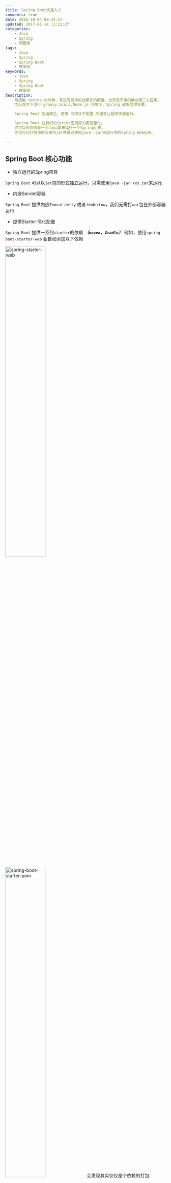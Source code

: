 ```yaml
---
title: Spring Boot快速入门
comments: true
date: 2016-10-04 09:34:17
updated: 2017-01-14 11:21:27
categories:
    - Java
    - Spring
    - 微服务
tags:
    - Java
    - Spring
    - Spring Boot
    - 微服务
keywords:
    - Java
    - Spring
    - Spring Boot
    - 微服务
description:
    刚接触 spring 的时候，有没有觉得如此繁多的配置，尤其是不停的集成第三方应用，
    而且在时下流行 groovy,Scala,Node.js 环境下，Spring 越发显得笨重。

    Spring Boot 应运而生，使用 习惯优于配置_的理念让程序快速运行。

    Spring Boot 让我们的Spring应用变的更轻量化。
    你可以仅仅依靠一个Java类来运行一个Spring引用。
    你也可以打包你的应用为jar并通过使用java -jar来运行你的Spring Web应用。

---
```


## Spring Boot 核心功能

- 独立运行的Spring项目

`Spring Boot` 可以以`jar`包的形式独立运行，只需使用`java -jar xxx.jar`来运行.

- 内嵌Servlet容器

`Spring Boot` 提供内嵌`Tomcat` `netty` 或者 `Undertow`，我们无需打`war`包在外部容器运行

- 提供Starter 简化配置

`Spring Boot` 提供一系列`starter`的依赖 ___（`maven`，`Gradle`）___
例如，使用`spring-boot-starter-web` 会自动添加以下依赖

<img src="spring-starter-web.png" width="50%" height="50%" alt="spring-starter-web">

<img src="spring-boot-starter-pom.jpg" width="50%" height="50%" alt="spring-boot-starter-pom">
会发现其实仅仅是个依赖的打包.

- 自动配置Spring

`Spring Boot` 会根据在类路径中的`jar`包,类,为`jar`包里的类自动配置`Bean`, 极大的减少我们的配置. _(适用于大多数场景)_
实际开发下可能需要我们配置Bean, 则可以自定义配置. _(参见[Spring Boot 配置](../../20161006/Spring-Boot配置))_

- 准生产应用监控

`Spring Boot` 提供了基于Http, ssh, telnet 对应用运行监控 _(参见[Spring Boot 开发部署与测试](.))_

- 无代码生成与XML配置

`Spring Boot` 神奇的是不借助代码实现,而是通过条件注解方式实现.
`Spring` `java config` 是`Spring 4.x`的新特性. 并且`Spring` 提倡使用`Java 配置`与`注解配置`组合,
而`Spring Boot` 无需任何配置即可实现 `Spring` 所有配置.

## Spring Boot 优缺点
### 优点
    1. 为所有Spring开发者更快的入门
    2. 快速构建项目
    3. 开箱即用，提供各种默认配置来简化项目配置
    4. 与主流框架无缝集成
    5. 提供运行时监控
    6. 项目可独立运行，无需外部Servelt容器
    7. 无冗余的配置文件与XML配置文件格式
    8. 与云计算天然集成

### 缺点
    1. 文档少，且多为英文
    2. 不认同Spring框架所认为的缺点

## 快速入门
___以下内容依赖 `JDK 8`, `IntelliJ IDEA`___

### 快速搭建Spring Boot

从`IntelliJ IDEA` __14__ 开始, 直接支持新建`Spring Boot`项目. 当然,也可以在[start.spring.io](http://start.spring.io/)自动生成初始代码.

- 新建`Spring Initializr`项目

<img src="start1.png" width="50%" height="50%" alt="spring-boot-Initializr-1">

- 填写项目信息

<img src="start2.png" width="50%" height="50%" alt="spring-boot-Initializr-2">

- 选用项目技术

<img src="start3.png" width="50%" height="50%" alt="spring-boot-Initializr-3">

- 选用项目名称

<img src="start4.png" width="50%" height="50%" alt="spring-boot-Initializr-4">

- 项目整体目录结构

<img src="start5.png" width="50%" height="50%" alt="spring-boot-Initializr-5">

### 目录介绍

通过上面步骤完成了基础项目的创建，如上图所示，Spring Boot的基础结构共三个文件（具体路径根据用户生成项目时填写的Group所有差异）

- `src/main/java` 下的程序入口：`DemoApplication`
- `src/main/esources` 下的配置文件：`application.properties` _(建议更换为`application.yaml`)_
- `src/test/` 下的测试入口：`DemoApplicationTests`

生成的`DemoApplicationn`和`DemoApplicationTests`类都可以直接运行来启动当前创建的项目.

### 编写HelloWorld服务

- 创建`package`命名为`com.erasme.demo.web`（根据实际情况修改）
- 创建`HelloController`类，内容如下

```java
@RestController
public class HelloController {

    @RequestMapping("/hello")
    public String index() {
        return "Hello World";
    }
}
```
启动主程序，打开浏览器访问[http://localhost:8080/hello](http://localhost:8080/hello)，可以看到页面输出 __Hello World__

### 编写单元测试用例
打开的`src/test/`下的测试入口`DemoApplicationTests`类。下面编写一个简单的单元测试来模拟 http 请求，具体如下：

```java
@RunWith(SpringJUnit4ClassRunner.class)
@SpringBootTest(classes = MockServletContext.class)
@WebAppConfiguration
public class DemoApplicationTests {
    private MockMvc mvc;

    @Before
    public void setUp() throws Exception {
        mvc = MockMvcBuilders.standaloneSetup(new HelloController()).build();
    }

    @Test
    public void getHello() throws Exception {
        mvc.perform(MockMvcRequestBuilders.get("/hello").accept(MediaType.APPLICATION_JSON))
                .andExpect(status().isOk())
                .andExpect(content().string(equalTo("Hello World")));
    }
}
```
使用`MockServletContext`来构建一个空的`WebApplicationContext`，这样我们创建的`HelloController`就可以在`@Before`函数中创建并传递到`MockMvcBuilders.standaloneSetup()`函数中。

注意引入下面内容，让`status`、`content`、`equalTo`函数可用

```java
import static org.hamcrest.Matchers.equalTo;
import static org.springframework.test.web.servlet.result.MockMvcResultMatchers.content;
import static org.springframework.test.web.servlet.result.MockMvcResultMatchers.status;
```

<img src="spring-boot-run-test1.png" width="50%" height="50%" alt="spring-boot-run-test1">

至此已完成目标，通过`Spring Initializr`构建了一个空白`Spring Boot`项目，通过引入`web模块`实现了一个简单的请求处理。
